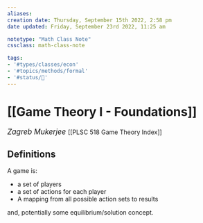 ```yaml
---
aliases:
creation date: Thursday, September 15th 2022, 2:58 pm
date updated: Friday, September 23rd 2022, 11:25 am

notetype: "Math Class Note"
cssclass: math-class-note

tags: 
- '#types/classes/econ'
- '#topics/methods/formal' 
- '#status/🚧'
---
```


# [[Game Theory I - Foundations]]
<span style = "font-size:120%"><i >Zagreb Mukerjee </i></span>
[[PLSC 518 Game Theory Index]]



## Definitions

A game is:
- a set of players
- a set of actions for each player
- A mapping from all possible action sets to results

and, potentially some equilibrium/solution concept.
